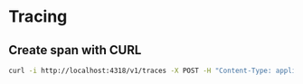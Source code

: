 # Tracing

## Create span with CURL

```bash
curl -i http://localhost:4318/v1/traces -X POST -H "Content-Type: application/json" -d @span.json
```
